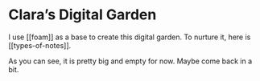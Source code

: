 # Clara’s Digital Garden

 I use [[foam]] as a base to create this digital garden. To nurture it, here is [[types-of-notes]].
 
 As you can see, it is pretty big and empty for now. Maybe come back in a bit.

